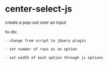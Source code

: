 center-select-js
================

create a pop-out over an input

to-do:

	- change from script to jQuery plugin

	- set number of rows as an option

	- set width of each option through js options